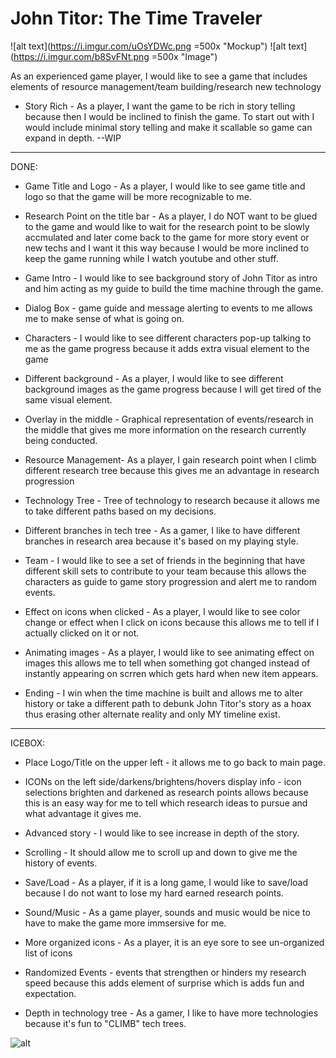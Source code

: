 # John Titor: The Time Traveler

![alt text](https://i.imgur.com/uOsYDWc.png =500x "Mockup")
![alt text](https://i.imgur.com/b8SvFNt.png =500x "Image")

As an experienced game player, I would like to see a game that includes elements of resource management/team building/research new technology


* Story Rich - As a player, I want the game to be rich in story telling because then I would be inclined to finish the game. To start out with I would include minimal story telling and make it scallable so game can expand in depth.  --WIP

---


DONE:

* Game Title and Logo - As a player, I would like to see game title and logo so that the game will be more recognizable to me.

* Research Point on the title bar - As a player, I do NOT want to be glued to the game and would like to wait for the research point to be slowly accmulated and later come back to the game for more story event or new techs and I want it this way because I would be more inclined to keep the game running while I watch youtube and other stuff.

* Game Intro - I would like to see background story of John Titor as intro and him acting as my guide to build the time machine through the game.

* Dialog Box - game guide and message alerting to events to me allows me to make sense of what is going on.

* Characters - I would like to see different characters pop-up talking to me as the game progress because it adds extra visual element to the game

* Different background - As a player, I would like to see different background images as the game progress because I will get tired of the same visual element.

* Overlay in the middle - Graphical representation of events/research in the middle that gives me more information on the research currently being conducted.

* Resource Management- As a player, I gain research point when I climb different research tree because this gives me an advantage in research progression

* Technology Tree - Tree of technology to research because it allows me to take different paths based on my decisions.

* Different branches in tech tree - As a gamer, I like to have different branches in research area because it's based on my playing style.

* Team - I would like to see a set of friends in the beginning that have different skill sets to contribute to your team because this allows the characters as guide to game story progression and alert me to random events.

* Effect on icons when clicked - As a player, I would like to see color change or effect when I click on icons because this allows me to tell if I actually clicked on it or not.

* Animating images - As a player, I would like to see animating effect on images this allows me to tell when something got changed instead of instantly appearing on scrren which gets hard when new item appears.

* Ending - I win when the time machine is built and allows me to alter history or take a different path to debunk John Titor's story as a hoax thus erasing other alternate reality and only MY timeline exist.



---


ICEBOX:

* Place Logo/Title on the upper left - it allows me to go back to main page.

* ICONs on the left side/darkens/brightens/hovers display info - icon selections brighten and darkened as research points allows because this is an easy way for me to tell which research ideas to pursue and what advantage it gives me.

* Advanced story - I would like to see increase in depth of the story.

* Scrolling - It should allow me to scroll up and down  to give me the history of events.

* Save/Load - As a player, if it is a long game, I would like to save/load because I do not want to lose my hard earned research points.

* Sound/Music - As a game player, sounds and music would be nice to have to make the game more immsersive for me.

* More organized icons - As a player, it is an eye sore to see un-organized list of icons

* Randomized Events - events that strengthen or hinders my research speed because this adds element of surprise which is adds fun and expectation.

* Depth in technology tree - As a gamer, I like to have more technologies because it's fun to "CLIMB" tech trees.










![alt](src)